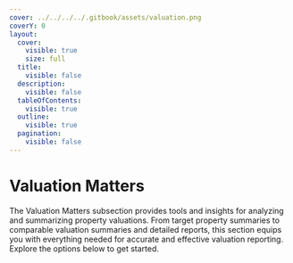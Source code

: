 ```yaml
---
cover: ../../../../.gitbook/assets/valuation.png
coverY: 0
layout:
  cover:
    visible: true
    size: full
  title:
    visible: false
  description:
    visible: false
  tableOfContents:
    visible: true
  outline:
    visible: true
  pagination:
    visible: false
---
```


# Valuation Matters

The Valuation Matters subsection provides tools and insights for analyzing and summarizing property valuations. From target property summaries to comparable valuation summaries and detailed reports, this section equips you with everything needed for accurate and effective valuation reporting. Explore the options below to get started.
